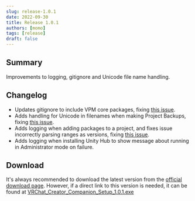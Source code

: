 ```yaml
---
slug: release-1.0.1
date: 2022-09-30
title: Release 1.0.1
authors: [momo]
tags: [release]
draft: false
---
```

## Summary

Improvements to logging, gitignore and Unicode file name handling.

<!--truncate-->

## Changelog

* Updates gitignore to include VPM core packages, fixing [this issue](https://github.com/vrchat-community/creator-companion/issues/2).
* Adds handling for Unicode in filenames when making Project Backups, fixing [this issue](https://github.com/vrchat-community/creator-companion/issues/3).
* Adds logging when adding packages to a project, and fixes issue incorrectly parsing ranges as versions, fixing [this issue](https://github.com/vrchat-community/creator-companion/issues/6).
* Adds logging when installing Unity Hub to show message about running in Administrator mode on failure.

## Download

It's always recommended to download the latest version from the [official download page](https://vrchat.com/home/download).
However, if a direct link to this version is needed, it can be found at [VRChat_Creator_Companion_Setup_1.0.1.exe](https://vrcpm.vrchat.cloud/vcc/Builds/1.0.1/VRChat_CreatorCompanion_Setup_1.0.1.exe)
